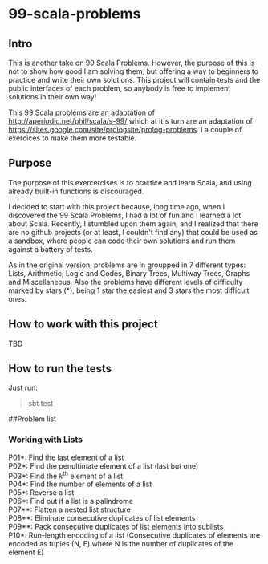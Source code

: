 # 99-scala-problems
## Intro
This is another take on 99 Scala Problems. However, the purpose of this is not to show how good I am solving them, but offering a way to beginners to practice and write their own solutions. This project will contain tests and the public interfaces of each problem, so anybody is free to implement solutions in their own way!

This 99 Scala problems are an adaptation of http://aperiodic.net/phil/scala/s-99/ which at it's turn are an adaptation of https://sites.google.com/site/prologsite/prolog-problems. I a couple of exercices to make them more testable.

## Purpose
The purpose of this exercercises is to practice and learn Scala, and using already built-in functions is discouraged.

I decided to start with this project because, long time ago, when I discovered the 99 Scala Problems, I had a lot of fun and I learned a lot about Scala. Recently, I stumbled upon them again, and I realized that there are no github projects (or at least, I couldn't find any) that could be used as a sandbox, where people can code their own solutions and run them against a battery of tests.

As in the original version, problems are in groupped in 7 different types: Lists, Arithmetic, Logic and Codes, Binary Trees, Multiway Trees, Graphs and Miscellaneous. Also the problems have different levels of difficulty marked by stars (*), being 1 star the easiest and 3 stars the most difficult ones.

## How to work with this project
TBD

## How to run the tests
Just run:
> sbt test

##Problem list
### Working with Lists
P01\*: Find the last element of a list  
P02\*: Find the penultimate element of a list (last but one)  
P03\*: Find the *k*<sup>th</sup> element of a list  
P04\*: Find the number of elements of a list  
P05\*: Reverse a list  
P06\*: Find out if a list is a palindrome  
P07\*\*: Flatten a nested list structure  
P08\*\*: Eliminate consecutive duplicates of list elements  
P09\*\*: Pack consecutive duplicates of list elements into sublists  
P10\*: Run-length encoding of a list (Consecutive duplicates of elements are encoded as tuples (N, E) where N is the number of duplicates of the element E)  
